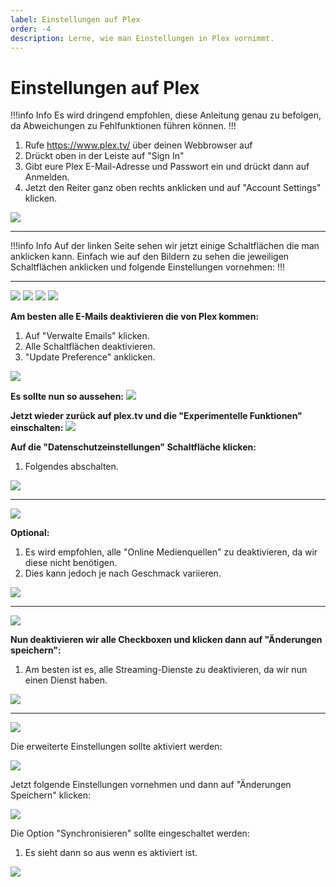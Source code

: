 ```yaml
---
label: Einstellungen auf Plex
order: -4
description: Lerne, wie man Einstellungen in Plex vornimmt.
---
```


# Einstellungen auf Plex

!!!info Info
Es wird dringend empfohlen, diese Anleitung genau zu befolgen, da Abweichungen zu Fehlfunktionen führen können.
!!!

1. Rufe https://www.plex.tv/ über deinen Webbrowser auf
2. Drückt oben in der Leiste auf "Sign In"
3. Gibt eure Plex E-Mail-Adresse und Passwort ein und drückt dann auf Anmelden.
4. Jetzt den Reiter ganz oben rechts anklicken und auf "Account Settings" klicken.

![](https://github.com/U3knOwn/sb-wiki/assets/148533561/b3e765ed-7879-427d-85af-9bf97d5a2aaa)

---

!!!info Info
Auf der linken Seite sehen wir jetzt einige Schaltflächen die man anklicken kann.
Einfach wie auf den Bildern zu sehen die jeweiligen Schaltflächen anklicken und folgende Einstellungen vornehmen:
!!!

---

![](https://github.com/U3knOwn/sb-wiki/assets/148533561/d3d05d5c-2760-461f-90a6-a56f45fe7391)
![](https://github.com/U3knOwn/sb-wiki/assets/148533561/b388b0d7-f1f4-4f16-a3bb-fdc3fcc7c669)
![](https://github.com/U3knOwn/sb-wiki/assets/148533561/26f94fe0-cb35-479b-b0dc-6b35310506db)
![](https://github.com/U3knOwn/sb-wiki/assets/148533561/5dce530b-54a0-4795-92a6-bcd7fe7ad197)

**Am besten alle E-Mails deaktivieren die von Plex kommen:**
1. Auf "Verwalte Emails" klicken.
2. Alle Schaltflächen deaktivieren.
3. "Update Preference" anklicken.

![](https://github.com/U3knOwn/sb-wiki/assets/148533561/87a216c8-4208-4bf3-abe3-e003d7844d54)

**Es sollte nun so aussehen:**
![](https://github.com/U3knOwn/sb-wiki/assets/148533561/01299e7e-8202-4bb8-a3d8-3c718cafb313)

**Jetzt wieder zurück auf plex.tv und die "Experimentelle Funktionen" einschalten:**
![](https://github.com/U3knOwn/sb-wiki/assets/148533561/b9c0edaf-451c-4e67-87a2-720d00a05492)

**Auf die "Datenschutzeinstellungen" Schaltfläche klicken:**
1. Folgendes abschalten.

![](https://github.com/U3knOwn/sb-wiki/assets/148533561/74cb1e14-0e30-45a5-bb25-a107e60a5046)

---

![](https://github.com/U3knOwn/sb-wiki/assets/148533561/c82406c4-b9b9-4f6c-b8e8-ff40cc2d361f)

**Optional:**
1. Es wird empfohlen, alle "Online Medienquellen" zu deaktivieren, da wir diese nicht benötigen.
2. Dies kann jedoch je nach Geschmack variieren.

![](https://github.com/U3knOwn/sb-wiki/assets/148533561/792a1f4b-af4b-4c44-bdc5-22a355d9d427)

---

![](https://github.com/U3knOwn/sb-wiki/assets/148533561/5fc14e34-3c21-4aa1-9756-a5e2e7a2fc57)

**Nun deaktivieren wir alle Checkboxen und klicken dann auf "Änderungen speichern":**
1. Am besten ist es, alle Streaming-Dienste zu deaktivieren, da wir nun einen Dienst haben.

![](https://github.com/U3knOwn/sb-wiki/assets/148533561/3b170793-b9ba-4a70-991b-c3947e5e4f85)

---

![](https://github.com/U3knOwn/sb-wiki/assets/148533561/9435e00b-2ba9-4814-94cb-bff74ebec60b)

Die erweiterte Einstellungen sollte aktiviert werden:

![](https://github.com/U3knOwn/sb-wiki/assets/148533561/2c7d2442-6fa6-4e63-8e46-652375535b42)

Jetzt folgende Einstellungen vornehmen und dann auf "Änderungen Speichern" klicken:

![](https://github.com/U3knOwn/sb-wiki/assets/148533561/6fac64cf-0bd3-4e4a-ad7e-52aca8aabbb5)

Die Option "Synchronisieren" sollte eingeschaltet werden:
1. Es sieht dann so aus wenn es aktiviert ist.

![](https://github.com/U3knOwn/sb-wiki/assets/148533561/fec4e685-8530-43c9-a221-87fcdc0adefc)




